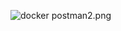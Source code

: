 ![docker postman2.png](..%2F..%2FOneDrive%2F%C4%EE%EA%F3%EC%E5%ED%F2%FB%2F%D2%C5%D1%D2%C8%D0%CE%C2%C0%CD%C8%C5%2FJava%202%2Fdocker%20postman2.png)